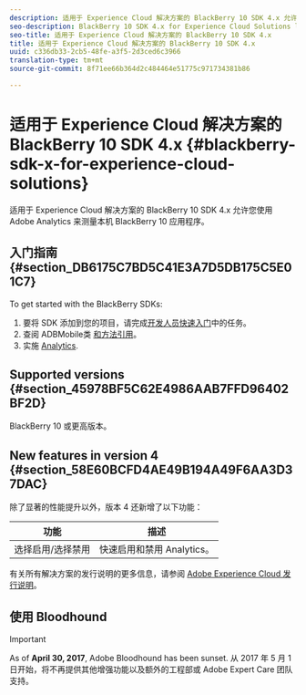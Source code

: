 ```yaml
---
description: 适用于 Experience Cloud 解决方案的 BlackBerry 10 SDK 4.x 允许您使用 Adobe Analytics 来测量本机 BlackBerry 10 应用程序。
seo-description: BlackBerry 10 SDK 4.x for Experience Cloud Solutions lets you measure native BlackBerry 10 applications by using Adobe Analytics
seo-title: 适用于 Experience Cloud 解决方案的 BlackBerry 10 SDK 4.x
title: 适用于 Experience Cloud 解决方案的 BlackBerry 10 SDK 4.x
uuid: c336db33-2cb5-48fe-a3f5-2d3ced6c3966
translation-type: tm+mt
source-git-commit: 8f71ee66b364d2c484464e51775c971734381b86

---
```



# 适用于 Experience Cloud 解决方案的 BlackBerry 10 SDK 4.x {#blackberry-sdk-x-for-experience-cloud-solutions}

适用于 Experience Cloud 解决方案的 BlackBerry 10 SDK 4.x 允许您使用 Adobe Analytics 来测量本机 BlackBerry 10 应用程序。

## 入门指南 {#section_DB6175C7BD5C41E3A7D5DB175C5E01C7}

To get started with the BlackBerry SDKs:

1. 要将 SDK 添加到您的项目，请完成[开发人员快速入门](/help/blackberry/dev-qs.md)中的任务。
1. 查阅 ADBMobile类 [和方法引用](/help/blackberry/methods.md)。
1. 实施 [Analytics](/help/blackberry/analytics.md).

## Supported versions {#section_45978BF5C62E4986AAB7FFD96402BF2D}

BlackBerry 10 或更高版本。

## New features in version 4 {#section_58E60BCFD4AE49B194A49F6AA3D37DAC}

除了显著的性能提升以外，版本 4 还新增了以下功能：

| 功能 | 描述 |
|--- |--- |
| 选择启用/选择禁用 | 快速启用和禁用 Analytics。 |

有关所有解决方案的发行说明的更多信息，请参阅 [Adobe Experience Cloud 发行说明](https://marketing.adobe.com/resources/help/en_US/whatsnew/)。

## 使用 Bloodhound

>[!IMPORTANT]
>
>As of **April 30, 2017**, Adobe Bloodhound has been sunset. 从 2017 年 5 月 1 日开始，将不再提供其他增强功能以及额外的工程部或 Adobe Expert Care 团队支持。
